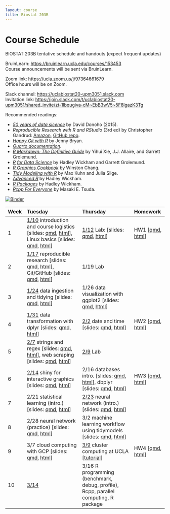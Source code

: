 ```yaml
---
layout: course
title: Biostat 203B
---
```


# Course Schedule

BIOSTAT 203B tentative schedule and handouts (expect frequent updates)

BruinLearn: <https://bruinlearn.ucla.edu/courses/153453>  
Course announcements will be sent via BruinLearn. 

Zoom link: <https://ucla.zoom.us/j/97364661679>  
Office hours will be on Zoom.  

Slack channel: <https://uclabiostat20-upm3051.slack.com>  
Invitation link: <https://join.slack.com/t/uclabiostat20-upm3051/shared_invite/zt-1lbqugiva-cM~EbB3wV5~5F8lgazK3Tg>

Recommended readings:  

* [_50 years of data sicence_](https://ucla-biostat-257.github.io/2022spring/readings/Donoho15FiftyYearsDataScience.pdf) by David Donoho (2015).  
* _Reproducible Research with R and RStudio_ (3rd ed) by Christopher Gandrud: [Amazon](https://www.amazon.com/Reproducible-Research-RStudio-Chapman-Hall-dp-0367144026/dp/0367144026/ref=dp_ob_title_bk), [GitHub repo](https://github.com/christophergandrud/Rep-Res-Book).  
* [_Happy Git with R_](http://happygitwithr.com) by Jenny Bryan.  
* [_Quarto documentation_](https://quarto.org/docs/guide/).  
* [_R Markdown: The Definitive Guide_](https://bookdown.org/yihui/rmarkdown/) by Yihui Xie, J.J. Allaire, and Garrett Grolemund.  
* [_R for Data Science_](http://r4ds.had.co.nz) by Hadley Wickham and Garrett Grolemund.  
* [_R Graphics Cookbook_](https://r-graphics.org) by Winston Chang.   
* [_Tidy Modeling with R_](https://www.tmwr.org/) by Max Kuhn and Julia Silge.  
* [_Advanced R_](http://adv-r.had.co.nz) by Hadley Wickham.  
* [_R Packages_](http://r-pkgs.had.co.nz) by Hadley Wickham.  
* [_Rcpp For Everyone_](https://teuder.github.io/rcpp4everyone_en/) by Masaki E. Tsuda.  

[![Binder](https://mybinder.org/badge_logo.svg)](https://mybinder.org/v2/gh/ucla-biostat-203b/2023winter/master?urlpath=rstudio)

| Week | Tuesday | Thursday | Homework |
|:-----------|:------------|:------------|:------------|
| 1 | [1/10](https://ucla-biostat-203b.github.io/2023winter/biostat203bwinter2023/2023/01/10/week1-day1.html) introduction and course logistics \[slides: [qmd](https://raw.githubusercontent.com/ucla-biostat-203b/2023winter/master/slides/01-intro/intro.qmd), [html](../slides/01-intro/intro.html)\], Linux basics \[slides: [qmd](https://raw.githubusercontent.com/ucla-biostat-203b/2023winter/master/slides/02-linux/linux.qmd), [html](../slides/02-linux/linux.html)\] | [1/12](https://ucla-biostat-203b.github.io/2023winter/biostat203bwinter2023/2023/01/12/week1-day2.html) Lab: \[slides: [qmd](https://raw.githubusercontent.com/ucla-biostat-203b/2023winter/master/labs/lab01/lab01.qmd), [html](../labs/lab01/lab01.html)\] | HW1 \[[qmd](https://raw.githubusercontent.com/ucla-biostat-203b/2023winter/master/hw/hw1/hw1.qmd), [html](../hw/hw1/hw1.html)\] |    
| 2 | [1/17](https://ucla-biostat-203b.github.io/2023winter/biostat203bwinter2023/2023/01/17/week2-day1.html) reproducible research \[slides: [qmd](https://raw.githubusercontent.com/ucla-biostat-203b/2023winter/master/slides/03-repres/repres.qmd), [html](../slides/03-repres/repres.html)\], Git/GitHub \[slides: [qmd](https://raw.githubusercontent.com/ucla-biostat-203b/2023winter/master/slides/04-git/git.qmd), [html](../slides/04-git/git.html)\] | [1/19](https://ucla-biostat-203b.github.io/2023winter/biostat203bwinter2023/2023/01/19/week2-day2.html) Lab | |    
| 3 | [1/24](https://ucla-biostat-203b.github.io/2023winter/biostat203bwinter2023/2023/01/24/week3-day1.html) data ingestion and tidying \[slides: [qmd](https://raw.githubusercontent.com/ucla-biostat-203b/2023winter/master/slides/05-tidy/tidy.qmd), [html](../slides/05-tidy/tidy.html)\] | 1/26 data visualization with ggplot2 \[slides: [qmd](https://raw.githubusercontent.com/ucla-biostat-203b/2023winter/master/slides/06-vis/ggplot2.qmd), [html](../slides/06-vis/ggplot2.html)\] | |  
| 4 | [1/31](https://ucla-biostat-203b.github.io/2023winter/biostat203bwinter2023/2023/01/31/week4-day1.html) data transformation with dplyr \[slides: [qmd](https://raw.githubusercontent.com/ucla-biostat-203b/2023winter/master/slides/07-dplyr/dplyr.qmd), [html](../slides/07-dplyr/dplyr.html)\] | [2/2](https://ucla-biostat-203b.github.io/2023winter/biostat203bwinter2023/2023/02/02/week4-day2.html) date and time \[slides: [qmd](https://raw.githubusercontent.com/ucla-biostat-203b/2023winter/master/slides/08-datetime/datetime.qmd), [html](../slides/08-datetime/datetime.html)\] | HW2 \[[qmd](https://raw.githubusercontent.com/ucla-biostat-203b/2023winter/master/hw/hw2/hw2.qmd), [html](../hw/hw2/hw2.html)\] |     
| 5 | [2/7](https://ucla-biostat-203b.github.io/2023winter/biostat203bwinter2023/2023/02/07/week5-day1.html) strings and regex \[slides: [qmd](https://raw.githubusercontent.com/ucla-biostat-203b/2023winter/master/slides/09-strings/stringr.qmd), [html](../slides/09-strings/stringr.html)\], web scraping \[slides: [qmd](https://raw.githubusercontent.com/ucla-biostat-203b/2023winter/master/slides/10-scraping/scraping.qmd), [html](../slides/10-scraping/scraping.html)\] | [2/9](https://ucla-biostat-203b.github.io/2023winter/biostat203bwinter2023/2023/02/09/week5-day2.html) Lab | |  
| 6 | [2/14](https://ucla-biostat-203b.github.io/2023winter/biostat203bwinter2023/2023/02/14/week6-day1.html) shiny for interactive graphics \[slides: [qmd](https://raw.githubusercontent.com/ucla-biostat-203b/2023winter/master/slides/11-shiny/shiny.qmd), [html](../slides/11-shiny/shiny.html)\] | 2/16  databases intro. \[slides: [qmd](https://raw.githubusercontent.com/ucla-biostat-203b/2023winter/master/slides/12-dbplyr/dbintro.qmd), [html](../slides/12-dbplyr/dbintro.html)\], dbplyr \[slides: [qmd](https://raw.githubusercontent.com/ucla-biostat-203b/2023winter/master/slides/12-dbplyr/dbplyr.qmd), [html](../slides/12-dbplyr/dbplyr.html)\] | HW3 \[[qmd](https://raw.githubusercontent.com/ucla-biostat-203b/2023winter/master/hw/hw3/hw3.qmd), [html](../hw/hw3/hw3.html)\] |    
| 7 | 2/21 statistical learning (intro.) \[slides: [qmd](https://raw.githubusercontent.com/ucla-biostat-203b/2023winter/master/slides/14-statlearn/statlearn.qmd), [html](../slides/14-statlearn/statlearn.html)\] | [2/23](https://ucla-biostat-203b.github.io/2023winter/biostat203bwinter2023/2023/02/23/week7-day2.html) neural network (intro.) \[slides: [qmd](https://raw.githubusercontent.com/ucla-econ-425t/2023winter/master/slides/10-nn/nn.qmd), [html](https://ucla-econ-425t.github.io/2023winter/slides/10-nn/nn.html)\] | |   
| 8 | 2/28 neural network (practice) \[slides: [qmd](https://raw.githubusercontent.com/ucla-econ-425t/2023winter/master/slides/10-nn/nn_practice.qmd), [html](https://ucla-econ-425t.github.io/2023winter/slides/10-nn/nn_practice.html)\] | 3/2 machine learning workflow using tidymodels \[slides: [qmd](https://raw.githubusercontent.com/ucla-biostat-203b/2023winter/master/slides/18-tidymodels/tidymodels.qmd), [html](https://ucla-biostat-203b.github.io/2023winter/slides/18-tidymodels/tidymodels.html)\] | |    
| 9 | 3/7 cloud computing with GCP \[slides: [qmd](https://raw.githubusercontent.com/ucla-biostat-203b/2023winter/master/slides/13-gcp/gcp.qmd), [html](../slides/13-gcp/gcp.html)\] | [3/9](https://ucla-biostat-203b.github.io/2023winter/biostat203bwinter2023/2023/03/09/week9-day2.html) cluster computing at UCLA \[[tutorial](https://github.com/chris-german/Hoffman2Tutorials)\] | HW4 \[[qmd](https://raw.githubusercontent.com/ucla-biostat-203b/2023winter/master/hw/hw4/hw4.qmd), [html](../hw/hw4/hw4.html)\] |   
| 10 | [3/14](https://ucla-biostat-203b.github.io/2023winter/biostat203bwinter2023/2023/03/14/week10-day1.html)  | 3/16 R programming (benchmark, debug, profile), Rcpp, parallel computing, R package | | 
